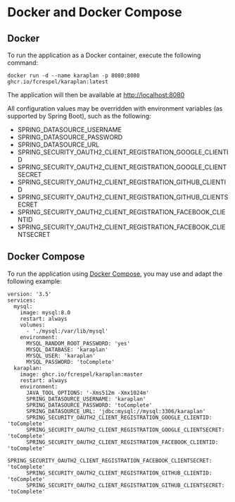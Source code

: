 # Docker and Docker Compose

## Docker

To run the application as a Docker container, execute the following command:

    docker run -d --name karaplan -p 8080:8080 ghcr.io/fcrespel/karaplan:latest

The application will then be available at [http://localhost:8080](http://localhost:8080)

All configuration values may be overridden with environment variables (as supported by Spring Boot), such as the following:

- SPRING_DATASOURCE_USERNAME
- SPRING_DATASOURCE_PASSWORD
- SPRING_DATASOURCE_URL
- SPRING_SECURITY_OAUTH2_CLIENT_REGISTRATION_GOOGLE_CLIENTID
- SPRING_SECURITY_OAUTH2_CLIENT_REGISTRATION_GOOGLE_CLIENTSECRET
- SPRING_SECURITY_OAUTH2_CLIENT_REGISTRATION_GITHUB_CLIENTID
- SPRING_SECURITY_OAUTH2_CLIENT_REGISTRATION_GITHUB_CLIENTSECRET
- SPRING_SECURITY_OAUTH2_CLIENT_REGISTRATION_FACEBOOK_CLIENTID
- SPRING_SECURITY_OAUTH2_CLIENT_REGISTRATION_FACEBOOK_CLIENTSECRET

## Docker Compose

To run the application using [Docker Compose](https://docs.docker.com/compose/), you may use and adapt the following example:

```
version: '3.5'
services:
  mysql:
    image: mysql:8.0
    restart: always
    volumes:
      - './mysql:/var/lib/mysql'
    environment:
      MYSQL_RANDOM_ROOT_PASSWORD: 'yes'
      MYSQL_DATABASE: 'karaplan'
      MYSQL_USER: 'karaplan'
      MYSQL_PASSWORD: 'toComplete'
  karaplan:
    image: ghcr.io/fcrespel/karaplan:master
    restart: always
    environment:
      JAVA_TOOL_OPTIONS: '-Xms512m -Xmx1024m'
      SPRING_DATASOURCE_USERNAME: 'karaplan'
      SPRING_DATASOURCE_PASSWORD: 'toComplete'
      SPRING_DATASOURCE_URL: 'jdbc:mysql://mysql:3306/karaplan'
      SPRING_SECURITY_OAUTH2_CLIENT_REGISTRATION_GOOGLE_CLIENTID: 'toComplete'
      SPRING_SECURITY_OAUTH2_CLIENT_REGISTRATION_GOOGLE_CLIENTSECRET: 'toComplete'
      SPRING_SECURITY_OAUTH2_CLIENT_REGISTRATION_FACEBOOK_CLIENTID: 'toComplete'
      SPRING_SECURITY_OAUTH2_CLIENT_REGISTRATION_FACEBOOK_CLIENTSECRET: 'toComplete'
      SPRING_SECURITY_OAUTH2_CLIENT_REGISTRATION_GITHUB_CLIENTID: 'toComplete'
      SPRING_SECURITY_OAUTH2_CLIENT_REGISTRATION_GITHUB_CLIENTSECRET: 'toComplete'
```